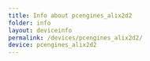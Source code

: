 ```yaml
---
title: Info about pcengines_alix2d2
folder: info
layout: deviceinfo
permalink: /devices/pcengines_alix2d2/
device: pcengines_alix2d2
---
```


